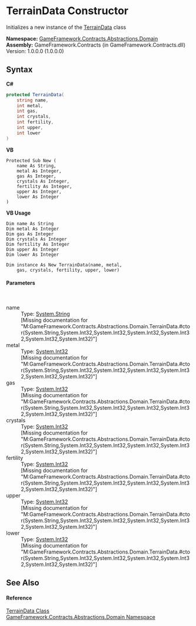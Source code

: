 # TerrainData Constructor 
 

Initializes a new instance of the <a href="0fdaa37e-ba26-4e5f-3211-ffc17adcac50">TerrainData</a> class

**Namespace:**&nbsp;<a href="cbea2cac-4b61-7f85-9e15-c3347ab319fc">GameFramework.Contracts.Abstractions.Domain</a><br />**Assembly:**&nbsp;GameFramework.Contracts (in GameFramework.Contracts.dll) Version: 1.0.0.0 (1.0.0.0)

## Syntax

**C#**<br />
``` C#
protected TerrainData(
	string name,
	int metal,
	int gas,
	int crystals,
	int fertility,
	int upper,
	int lower
)
```

**VB**<br />
``` VB
Protected Sub New ( 
	name As String,
	metal As Integer,
	gas As Integer,
	crystals As Integer,
	fertility As Integer,
	upper As Integer,
	lower As Integer
)
```

**VB Usage**<br />
``` VB Usage
Dim name As String
Dim metal As Integer
Dim gas As Integer
Dim crystals As Integer
Dim fertility As Integer
Dim upper As Integer
Dim lower As Integer

Dim instance As New TerrainData(name, metal, 
	gas, crystals, fertility, upper, lower)
```


#### Parameters
&nbsp;<dl><dt>name</dt><dd>Type: <a href="http://msdn2.microsoft.com/en-us/library/s1wwdcbf" target="_blank">System.String</a><br />\[Missing <param name="name"/> documentation for "M:GameFramework.Contracts.Abstractions.Domain.TerrainData.#ctor(System.String,System.Int32,System.Int32,System.Int32,System.Int32,System.Int32,System.Int32)"\]</dd><dt>metal</dt><dd>Type: <a href="http://msdn2.microsoft.com/en-us/library/td2s409d" target="_blank">System.Int32</a><br />\[Missing <param name="metal"/> documentation for "M:GameFramework.Contracts.Abstractions.Domain.TerrainData.#ctor(System.String,System.Int32,System.Int32,System.Int32,System.Int32,System.Int32,System.Int32)"\]</dd><dt>gas</dt><dd>Type: <a href="http://msdn2.microsoft.com/en-us/library/td2s409d" target="_blank">System.Int32</a><br />\[Missing <param name="gas"/> documentation for "M:GameFramework.Contracts.Abstractions.Domain.TerrainData.#ctor(System.String,System.Int32,System.Int32,System.Int32,System.Int32,System.Int32,System.Int32)"\]</dd><dt>crystals</dt><dd>Type: <a href="http://msdn2.microsoft.com/en-us/library/td2s409d" target="_blank">System.Int32</a><br />\[Missing <param name="crystals"/> documentation for "M:GameFramework.Contracts.Abstractions.Domain.TerrainData.#ctor(System.String,System.Int32,System.Int32,System.Int32,System.Int32,System.Int32,System.Int32)"\]</dd><dt>fertility</dt><dd>Type: <a href="http://msdn2.microsoft.com/en-us/library/td2s409d" target="_blank">System.Int32</a><br />\[Missing <param name="fertility"/> documentation for "M:GameFramework.Contracts.Abstractions.Domain.TerrainData.#ctor(System.String,System.Int32,System.Int32,System.Int32,System.Int32,System.Int32,System.Int32)"\]</dd><dt>upper</dt><dd>Type: <a href="http://msdn2.microsoft.com/en-us/library/td2s409d" target="_blank">System.Int32</a><br />\[Missing <param name="upper"/> documentation for "M:GameFramework.Contracts.Abstractions.Domain.TerrainData.#ctor(System.String,System.Int32,System.Int32,System.Int32,System.Int32,System.Int32,System.Int32)"\]</dd><dt>lower</dt><dd>Type: <a href="http://msdn2.microsoft.com/en-us/library/td2s409d" target="_blank">System.Int32</a><br />\[Missing <param name="lower"/> documentation for "M:GameFramework.Contracts.Abstractions.Domain.TerrainData.#ctor(System.String,System.Int32,System.Int32,System.Int32,System.Int32,System.Int32,System.Int32)"\]</dd></dl>

## See Also


#### Reference
<a href="0fdaa37e-ba26-4e5f-3211-ffc17adcac50">TerrainData Class</a><br /><a href="cbea2cac-4b61-7f85-9e15-c3347ab319fc">GameFramework.Contracts.Abstractions.Domain Namespace</a><br />